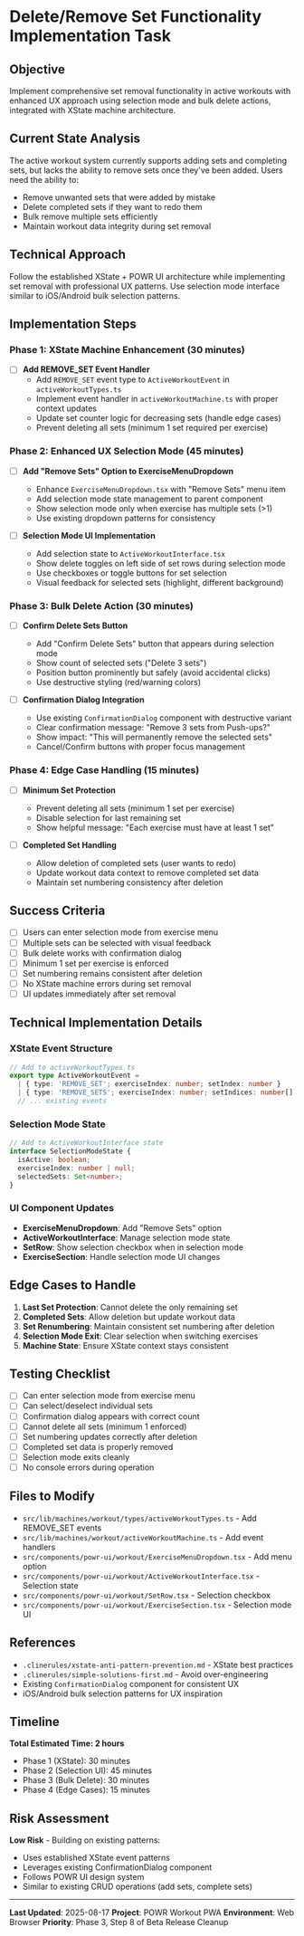 # Delete/Remove Set Functionality Implementation Task

## Objective
Implement comprehensive set removal functionality in active workouts with enhanced UX approach using selection mode and bulk delete actions, integrated with XState machine architecture.

## Current State Analysis
The active workout system currently supports adding sets and completing sets, but lacks the ability to remove sets once they've been added. Users need the ability to:
- Remove unwanted sets that were added by mistake
- Delete completed sets if they want to redo them
- Bulk remove multiple sets efficiently
- Maintain workout data integrity during set removal

## Technical Approach
Follow the established XState + POWR UI architecture while implementing set removal with professional UX patterns. Use selection mode interface similar to iOS/Android bulk selection patterns.

## Implementation Steps

### Phase 1: XState Machine Enhancement (30 minutes)
- [ ] **Add REMOVE_SET Event Handler**
  - Add `REMOVE_SET` event type to `ActiveWorkoutEvent` in `activeWorkoutTypes.ts`
  - Implement event handler in `activeWorkoutMachine.ts` with proper context updates
  - Update set counter logic for decreasing sets (handle edge cases)
  - Prevent deleting all sets (minimum 1 set required per exercise)

### Phase 2: Enhanced UX Selection Mode (45 minutes)
- [ ] **Add "Remove Sets" Option to ExerciseMenuDropdown**
  - Enhance `ExerciseMenuDropdown.tsx` with "Remove Sets" menu item
  - Add selection mode state management to parent component
  - Show selection mode only when exercise has multiple sets (>1)
  - Use existing dropdown patterns for consistency

- [ ] **Selection Mode UI Implementation**
  - Add selection state to `ActiveWorkoutInterface.tsx`
  - Show delete toggles on left side of set rows during selection mode
  - Use checkboxes or toggle buttons for set selection
  - Visual feedback for selected sets (highlight, different background)

### Phase 3: Bulk Delete Action (30 minutes)
- [ ] **Confirm Delete Sets Button**
  - Add "Confirm Delete Sets" button that appears during selection mode
  - Show count of selected sets ("Delete 3 sets")
  - Position button prominently but safely (avoid accidental clicks)
  - Use destructive styling (red/warning colors)

- [ ] **Confirmation Dialog Integration**
  - Use existing `ConfirmationDialog` component with destructive variant
  - Clear confirmation message: "Remove 3 sets from Push-ups?"
  - Show impact: "This will permanently remove the selected sets"
  - Cancel/Confirm buttons with proper focus management

### Phase 4: Edge Case Handling (15 minutes)
- [ ] **Minimum Set Protection**
  - Prevent deleting all sets (minimum 1 set per exercise)
  - Disable selection for last remaining set
  - Show helpful message: "Each exercise must have at least 1 set"

- [ ] **Completed Set Handling**
  - Allow deletion of completed sets (user wants to redo)
  - Update workout data context to remove completed set data
  - Maintain set numbering consistency after deletion

## Success Criteria
- [ ] Users can enter selection mode from exercise menu
- [ ] Multiple sets can be selected with visual feedback
- [ ] Bulk delete works with confirmation dialog
- [ ] Minimum 1 set per exercise is enforced
- [ ] Set numbering remains consistent after deletion
- [ ] No XState machine errors during set removal
- [ ] UI updates immediately after set removal

## Technical Implementation Details

### XState Event Structure
```typescript
// Add to activeWorkoutTypes.ts
export type ActiveWorkoutEvent = 
  | { type: 'REMOVE_SET'; exerciseIndex: number; setIndex: number }
  | { type: 'REMOVE_SETS'; exerciseIndex: number; setIndices: number[] }
  // ... existing events
```

### Selection Mode State
```typescript
// Add to ActiveWorkoutInterface state
interface SelectionModeState {
  isActive: boolean;
  exerciseIndex: number | null;
  selectedSets: Set<number>;
}
```

### UI Component Updates
- **ExerciseMenuDropdown**: Add "Remove Sets" option
- **ActiveWorkoutInterface**: Manage selection mode state
- **SetRow**: Show selection checkbox when in selection mode
- **ExerciseSection**: Handle selection mode UI changes

## Edge Cases to Handle
1. **Last Set Protection**: Cannot delete the only remaining set
2. **Completed Sets**: Allow deletion but update workout data
3. **Set Renumbering**: Maintain consistent set numbering after deletion
4. **Selection Mode Exit**: Clear selection when switching exercises
5. **Machine State**: Ensure XState context stays consistent

## Testing Checklist
- [ ] Can enter selection mode from exercise menu
- [ ] Can select/deselect individual sets
- [ ] Confirmation dialog appears with correct count
- [ ] Cannot delete all sets (minimum 1 enforced)
- [ ] Set numbering updates correctly after deletion
- [ ] Completed set data is properly removed
- [ ] Selection mode exits cleanly
- [ ] No console errors during operation

## Files to Modify
- `src/lib/machines/workout/types/activeWorkoutTypes.ts` - Add REMOVE_SET events
- `src/lib/machines/workout/activeWorkoutMachine.ts` - Add event handlers
- `src/components/powr-ui/workout/ExerciseMenuDropdown.tsx` - Add menu option
- `src/components/powr-ui/workout/ActiveWorkoutInterface.tsx` - Selection state
- `src/components/powr-ui/workout/SetRow.tsx` - Selection checkbox
- `src/components/powr-ui/workout/ExerciseSection.tsx` - Selection mode UI

## References
- `.clinerules/xstate-anti-pattern-prevention.md` - XState best practices
- `.clinerules/simple-solutions-first.md` - Avoid over-engineering
- Existing `ConfirmationDialog` component for consistent UX
- iOS/Android bulk selection patterns for UX inspiration

## Timeline
**Total Estimated Time: 2 hours**
- Phase 1 (XState): 30 minutes
- Phase 2 (Selection UI): 45 minutes  
- Phase 3 (Bulk Delete): 30 minutes
- Phase 4 (Edge Cases): 15 minutes

## Risk Assessment
**Low Risk** - Building on existing patterns:
- Uses established XState event patterns
- Leverages existing ConfirmationDialog component
- Follows POWR UI design system
- Similar to existing CRUD operations (add sets, complete sets)

---

**Last Updated**: 2025-08-17
**Project**: POWR Workout PWA
**Environment**: Web Browser
**Priority**: Phase 3, Step 8 of Beta Release Cleanup
